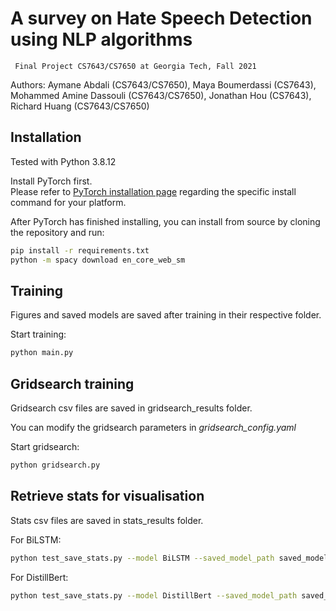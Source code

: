 # A survey on Hate Speech Detection using NLP algorithms
     Final Project CS7643/CS7650 at Georgia Tech, Fall 2021

Authors: Aymane Abdali (CS7643/CS7650), Maya Boumerdassi (CS7643), Mohammed Amine Dassouli (CS7643/CS7650), Jonathan Hou (CS7643), Richard Huang (CS7643/CS7650)

## Installation

Tested with Python 3.8.12

Install PyTorch first.  
Please refer to [PyTorch installation page](https://pytorch.org/get-started/locally/#start-locally) regarding the specific install command for your platform.

After PyTorch has finished installing, you can install from source by cloning the repository and run:

```bash
pip install -r requirements.txt
python -m spacy download en_core_web_sm
```

## Training

Figures and saved models are saved after training in their respective folder.

Start training:

```bash
python main.py
```


## Gridsearch training

Gridsearch csv files are saved in gridsearch_results folder.

You can modify the gridsearch parameters in *gridsearch_config.yaml*

Start gridsearch:

```bash
python gridsearch.py
```


## Retrieve stats for visualisation

Stats csv files are saved in stats_results folder.

For BiLSTM:

```bash
python test_save_stats.py --model BiLSTM --saved_model_path saved_models/BiLSTM_2021-12-03_23-58-08_trained_testAcc=0.5561.pth --loss_criterion bcelosswithlogits --stats_label 1
```

For DistillBert:

```bash
python test_save_stats.py --model DistillBert --saved_model_path saved_models/DistillBert_2021-12-05_17-03-43_trained_testAcc=0.6058.pth --loss_criterion crossentropy --stats_label 1
```
